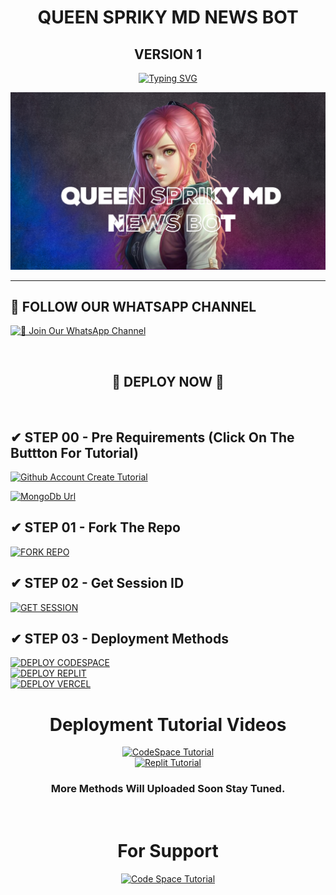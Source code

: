 
<h1 align="center">QUEEN SPRIKY MD NEWS BOT</h1>
<h2 align="center">VERSION 1</h1>

<p align="center">
<a href="https://git.io/typing-svg"><img src="https://readme-typing-svg.demolab.com?font=Fira+Code&weight=700&size=16&pause=1000&color=5513F7&width=435&lines=Queen Spriky MD News Bot Developed By Udavin " alt="Typing SVG" /></a>
</p>
<p align="center">
<a href="https://github.com/uwtechshow-official/">
    <img src="https://github.com/uwtechshow-official/Spriky-Database/blob/main/Logo/Spriky%20Md%20News%20Logo.jpg?raw=true"  width="700px">
</a>
<hr>

## 📢 FOLLOW OUR WHATSAPP CHANNEL

<a href="https://whatsapp.com/channel/0029VajvrA2ATRSkEnZwMQ0p"><img src="https://img.shields.io/badge/Join%20Our%20WhatsApp%20Channel-green" alt="📎 Join Our WhatsApp Channel" width="300"></a>

<br>

<div align="center">
 
  <h2>🚀 DEPLOY NOW 🚀</h2>
</div>

<br>

## ✔ STEP 00 -  Pre Requirements (Click On The Buttton For Tutorial)

<a href="https://i.ytimg.com/an_webp/XhIx3UqIME4/mqdefault_6s.webp?du=3000&sqp=CMKp2rcG&rs=AOn4CLDry4dy_bkGz8ltokH49vKme9qKRA"><img src="https://img.shields.io/badge/GITHUB ACCOUNT-red" alt="Github Account Create Tutorial" width="180"></a>

<a href="https://www.youtube.com/watch?v=F2nz0Lqsp4M"><img src="https://img.shields.io/badge/MONGODB URL-red" alt="MongoDb Url" width="180"></a>

## ✔ STEP 01 -  Fork The Repo

<a href="https://github.com/uwtechshow-official/Queen-Spriky-MD-News-Bot/fork"><img src="https://img.shields.io/badge/Fork%20Repo-blue" alt="FORK REPO" width="130"></a>

## ✔ STEP 02 -  Get Session ID

<a href="https://pair-web-public.koyeb.app/"><img src="https://img.shields.io/badge/Get Session ID-blue" alt="GET SESSION" width="170"></a>



## ✔ STEP 03 -  Deployment Methods

<a href="#"><img src="https://img.shields.io/badge/Code Space-green" alt="DEPLOY CODESPACE" width="150"></a>
<br>
<a href="https://replit.com/"><img src="https://img.shields.io/badge/Replit-green" alt="DEPLOY REPLIT" width="80"></a>
<br>
<a href="https://vercel.com/"><img src="https://img.shields.io/badge/Vercel-green" alt="DEPLOY VERCEL" width="80"></a>
<br>

<div align="center">
 
  <h1>Deployment Tutorial Videos</h1>
  <a href="https://www.youtube.com/watch?v=9reuWeu-S8A"><img src="https://img.shields.io/badge/CodeSpace Tutorial-red" alt="CodeSpace Tutorial" width="250"></a><br>
  <a href="https://www.youtube.com/watch?v=335WCN678hA"><img src="https://img.shields.io/badge/Replit Tutorial-red" alt="Replit Tutorial" width="180"></a><br>
  <h3>More Methods Will Uploaded Soon Stay Tuned.</h3>
<br>
</div>

<div align="center">
 
  <h1>For Support</h1>
  <a href="https://chat.whatsapp.com/KQZ2CxCLL5D268bh6bmBMg"><img src="https://img.shields.io/badge/WhatsApp Group-greed" alt="Code Space Tutorial" width="250"></a><br>
<br>
</div>


